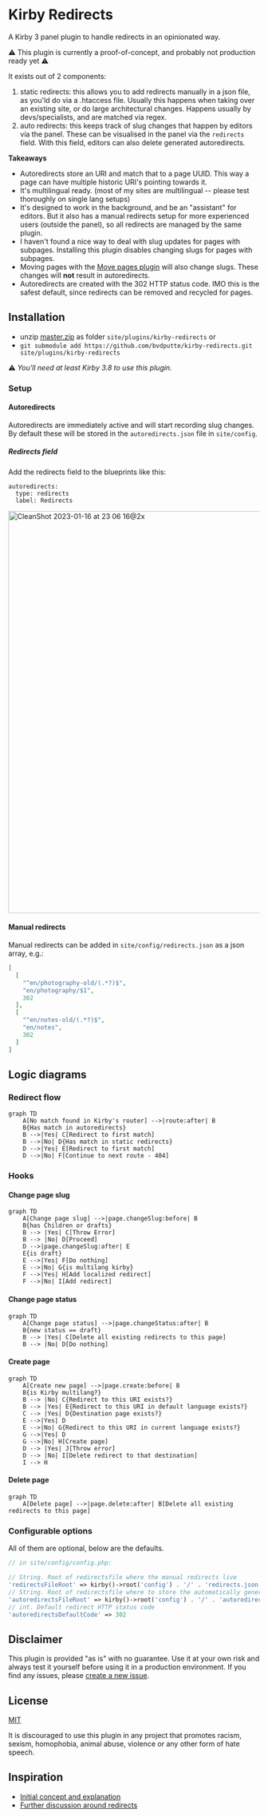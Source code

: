 # Kirby Redirects

A Kirby 3 panel plugin to handle redirects in an opinionated way.

⚠️ This plugin is currently a proof-of-concept, and probably not production ready yet ⚠️

It exists out of 2 components:
1. static redirects: this allows you to add redirects manually in a json file, as you'ld do via a .htaccess file. Usually this happens when taking over an existing site, or do large architectural changes. Happens usually by devs/specialists, and are matched via regex.
2. auto redirects: this keeps track of slug changes that happen by editors via the panel. These can be visualised in the panel via the `redirects` field. With this field, editors can also delete generated autoredirects.

**Takeaways**

- Autoredirects store an URI and match that to a page UUID. This way a page can have multiple historic URI's pointing towards it.
- It's multilingual ready. (most of my sites are multilingual -- please test thoroughly on single lang setups)
- It's designed to work in the background, and be an "assistant" for editors. But it also has a manual redirects setup for more experienced users (outside the panel), so all redirects are managed by the same plugin.
- I haven't found a nice way to deal with slug updates for pages with subpages. Installing this plugin disables changing slugs for pages with subpages.
- Moving pages with the [Move pages plugin](https://getkirby.com/plugins/owebstudio/move-pages) will also change slugs. These changes will **not** result in autoredirects.
- Autoredirects are created with the 302 HTTP status code. IMO this is the safest default, since redirects can be removed and recycled for pages.

## Installation

- unzip [master.zip](https://github.com/bvdputte/kirby-redirects/archive/master.zip) as folder `site/plugins/kirby-redirects` or
- `git submodule add https://github.com/bvdputte/kirby-redirects.git site/plugins/kirby-redirects`

⚠️ _You'll need at least Kirby 3.8 to use this plugin._

### Setup

#### Autoredirects

Autoredirects are immediately active and will start recording slug changes. By default these will be stored in the `autoredirects.json` file in `site/config`.

##### Redirects field

Add the redirects field to the blueprints like this:

```
autoredirects:
  type: redirects
  label: Redirects
```

<img width="806" alt="CleanShot 2023-01-16 at 23 06 16@2x" src="https://user-images.githubusercontent.com/490505/212772501-1711ee0c-2f17-4b91-97f7-f19ea11c2516.png">

#### Manual redirects

Manual redirects can be added in `site/config/redirects.json` as a json array, e.g.:

```json
[
  [
    "^en/photography-old/(.*?)$",
    "en/photography/$1",
    302
  ],
  [
    "^en/notes-old/(.*?)$",
    "en/notes",
    302
  ]
]
```

## Logic diagrams

### Redirect flow

```mermaid
graph TD
    A[No match found in Kirby's router] -->|route:after| B
    B{Has match in autoredirects}
    B -->|Yes| C[Redirect to first match]
    B -->|No| D{Has match in static redirects}
    D -->|Yes| E[Redirect to first match]
    D -->|No| F[Continue to next route - 404]
```

### Hooks

#### Change page slug

```mermaid
graph TD
    A[Change page slug] -->|page.changeSlug:before| B
    B{has Children or drafts}
    B --> |Yes| C[Throw Error]
    B --> |No| D[Proceed]
    D -->|page.changeSlug:after| E
    E{is draft}
    E -->|Yes| F[Do nothing]
    E -->|No| G{is multilang kirby}
    F -->|Yes| H[Add localized redirect]
    F -->|No| I[Add redirect]
```

#### Change page status

```mermaid
graph TD
    A[Change page status] -->|page.changeStatus:after| B
    B{new status == draft}
    B --> |Yes| C[Delete all existing redirects to this page]
    B --> |No| D[Do nothing]
```

#### Create page

```mermaid
graph TD
    A[Create new page] -->|page.create:before| B
    B{is Kirby multilang?}
    B --> |No| C{Redirect to this URI exists?}
    B --> |Yes| E{Redirect to this URI in default language exists?}
    C --> |Yes| D{Destination page exists?}
    E -->|Yes| D
    E -->|No| G{Redirect to this URI in current language exists?}
    G -->|Yes| D
    G -->|No| H[Create page]
    D --> |Yes| J[Throw error]
    D --> |No| I[Delete redirect to that destination]
    I --> H
```

#### Delete page

```mermaid
graph TD
    A[Delete page] -->|page.delete:after| B[Delete all existing redirects to this page]
```

### Configurable options

All of them are optional, below are the defaults.

```php
// in site/config/config.php:

// String. Root of redirectsfile where the manual redirects live
'redirectsFileRoot' => kirby()->root('config') . '/' . 'redirects.json',
// String. Root of redirectsfile where to store the automatically generated redirects
'autoredirectsFileRoot' => kirby()->root('config') . '/' . 'autoredirects.json',
// int. Default redirect HTTP status code
'autoredirectsDefaultCode' => 302
```


## Disclaimer

This plugin is provided "as is" with no guarantee. Use it at your own risk and always test it yourself before using it in a production environment. If you find any issues, please [create a new issue](https://github.com/bvdputte/kirby-redirects/issues/new).

## License

[MIT](https://opensource.org/licenses/MIT)

It is discouraged to use this plugin in any project that promotes racism, sexism, homophobia, animal abuse, violence or any other form of hate speech.

## Inspiration

- [Initial concept and explanation](https://forum.getkirby.com/t/a-minimalist-redirect-solution-that-intercepts-404-errors/24007)
- [Further discussion around redirects](https://github.com/distantnative/retour-for-kirby/issues/169)
